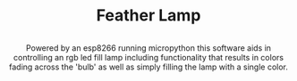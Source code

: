 <div style="display: flex; flex-direction: column; align-items: center;">
<h1 style="text-align: center">Feather Lamp</h1>
<p style="text-align: center;">Powered by an esp8266 running micropython this software aids in controlling an
rgb led fill lamp including functionality that results in colors fading across
the 'bulb' as well as simply filling the lamp with a single color.</p>
</div>